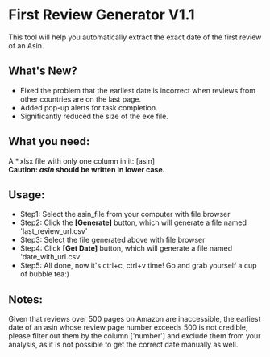 # First Review Generator V1.1
This tool will help you automatically extract the exact date of the first review of an Asin.

## What's New?
- Fixed the problem that the earliest date is incorrect when reviews from other countries are on the last page.
- Added pop-up alerts for task completion.
- Significantly reduced the size of the exe file.
## What you need:
A *.xlsx file with only one column in it: [asin]   
**Caution: _asin_ should be written in lower case.**

## Usage:
- Step1: Select the asin_file from your computer with file browser
- Step2: Click the **[Generate]** button, which will generate a file named 'last_review_url.csv'
- Step3: Select the file generated above with file browser
- Step4: Click **[Get Date]** button, which will generate a file named 'date_with_url.csv'
- Step5: All done, now it's ctrl+c, ctrl+v time! Go and grab yourself a cup of bubble tea:)

## Notes:
Given that reviews over 500 pages on Amazon are inaccessible, the earliest date of an asin whose review page number exceeds 500 is not credible, please filter out them by the column ['number'] and exclude them from your analysis, as it is not possible to get the correct date manually as well.
